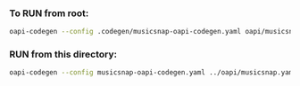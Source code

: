 ### To RUN from root:

```bash
oapi-codegen --config .codegen/musicsnap-oapi-codegen.yaml oapi/musicsnap.yaml
```

### RUN from this directory:

```bash
oapi-codegen --config musicsnap-oapi-codegen.yaml ../oapi/musicsnap.yaml
```